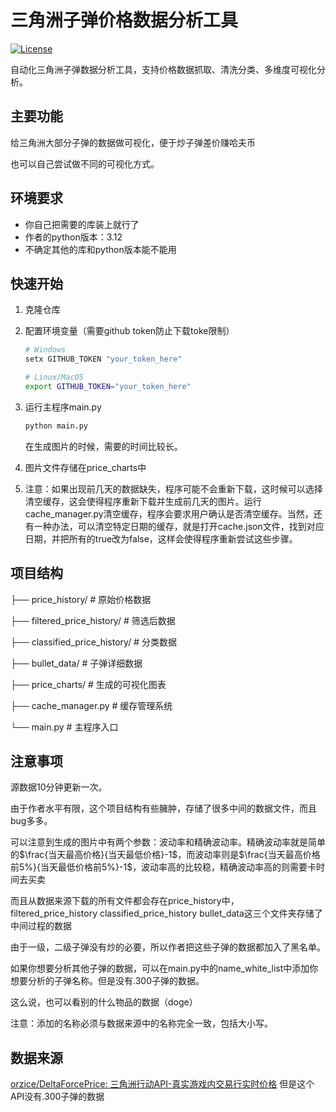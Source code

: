 # 三角洲子弹价格数据分析工具

[![License](https://img.shields.io/badge/License-GPL--3.0-blue)](https://www.gnu.org/licenses/gpl-3.0)

自动化三角洲子弹数据分析工具，支持价格数据抓取、清洗分类、多维度可视化分析。

## 主要功能

给三角洲大部分子弹的数据做可视化，便于炒子弹差价赚哈夫币

也可以自己尝试做不同的可视化方式。

## 环境要求

- 你自己把需要的库装上就行了
- 作者的python版本：3.12
- 不确定其他的库和python版本能不能用

## 快速开始

1. 克隆仓库
2. 配置环境变量（需要github token防止下载toke限制）

   ```bash
   # Windows
   setx GITHUB_TOKEN "your_token_here"

   # Linux/MacOS
   export GITHUB_TOKEN="your_token_here"
   ```
   
3. 运行主程序main.py

   ```bash
   python main.py
   ```
   在生成图片的时候，需要的时间比较长。
   
4. 图片文件存储在price_charts中
5. 注意：如果出现前几天的数据缺失，程序可能不会重新下载，这时候可以选择清空缓存，这会使得程序重新下载并生成前几天的图片。运行cache_manager.py清空缓存，程序会要求用户确认是否清空缓存。当然，还有一种办法，可以清空特定日期的缓存，就是打开cache.json文件，找到对应日期，并把所有的true改为false，这样会使得程序重新尝试这些步骤。


## 项目结构

├── price_history/          # 原始价格数据

├── filtered_price_history/ # 筛选后数据

├── classified_price_history/ # 分类数据

├── bullet_data/            # 子弹详细数据

├── price_charts/           # 生成的可视化图表

├── cache_manager.py        # 缓存管理系统

└── main.py                 # 主程序入口

## 注意事项

源数据10分钟更新一次。

由于作者水平有限，这个项目结构有些臃肿，存储了很多中间的数据文件，而且bug多多。

可以注意到生成的图片中有两个参数：波动率和精确波动率。精确波动率就是简单的$\frac{当天最高价格}{当天最低价格}-1$，而波动率则是$\frac{当天最高价格前5%}{当天最低价格前5%}-1$，波动率高的比较稳，精确波动率高的则需要卡时间去买卖

而且从数据来源下载的所有文件都会存在price_history中，filtered_price_history classified_price_history bullet_data这三个文件夹存储了中间过程的数据

由于一级，二级子弹没有炒的必要，所以作者把这些子弹的数据都加入了黑名单。

如果你想要分析其他子弹的数据，可以在main.py中的name_white_list中添加你想要分析的子弹名称。但是没有.300子弹的数据。

这么说，也可以看别的什么物品的数据（doge）

注意：添加的名称必须与数据来源中的名称完全一致，包括大小写。

## 数据来源

[orzice/DeltaForcePrice: 三角洲行动API-真实游戏内交易行实时价格](https://github.com/orzice/DeltaForcePrice) 但是这个API没有.300子弹的数据
